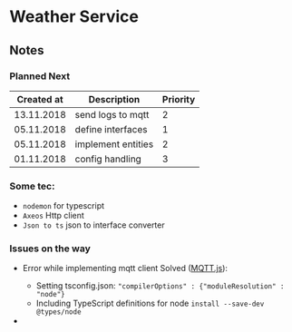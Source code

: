 # Weather Service

## Notes

### Planned Next

| Created at | Description        | Priority |
| ---------- | -----------------  | -------- |
| 13.11.2018 | send logs to mqtt  | 2        |
| 05.11.2018 | define interfaces  | 1        |
| 05.11.2018 | implement entities | 2        |
| 01.11.2018 | config handling    | 3        |


### Some tec:

- `nodemon` for typescript 
- `Axeos` Http client
- `Json to ts` json to interface converter

### Issues on the way

-  Error while implementing mqtt client
   Solved ([MQTT.js](https://www.npmjs.com/package/mqtt#usage-with-typescript)):
   -  Setting tsconfig.json:
      `"compilerOptions" : {"moduleResolution" : "node"}`
   -  Including TypeScript definitions for node
      `install --save-dev @types/node`

-  
